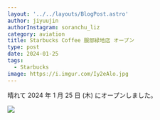 ```yaml
---
layout: '../../layouts/BlogPost.astro'
author: jiyuujin
authorInstagram: soranchu_liz
category: aviation
title: Starbucks Coffee 服部緑地店 オープン
type: post
date: 2024-01-25
tags:
  - Starbucks
image: https://i.imgur.com/Iy2eAlo.jpg
---
```


晴れて 2024 年 1 月 25 日 (木) にオープンしました。

![](/assets/img/20240125/starbucks.JPG)
